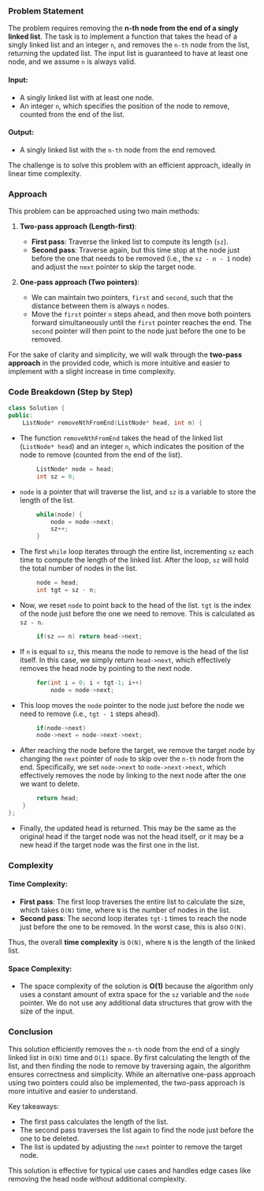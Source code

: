 ### Problem Statement

The problem requires removing the **n-th node from the end of a singly linked list**. The task is to implement a function that takes the head of a singly linked list and an integer `n`, and removes the `n-th` node from the list, returning the updated list. The input list is guaranteed to have at least one node, and we assume `n` is always valid.

#### Input:
- A singly linked list with at least one node.
- An integer `n`, which specifies the position of the node to remove, counted from the end of the list.

#### Output:
- A singly linked list with the `n-th` node from the end removed.

The challenge is to solve this problem with an efficient approach, ideally in linear time complexity.

### Approach

This problem can be approached using two main methods:

1. **Two-pass approach (Length-first)**:
   - **First pass**: Traverse the linked list to compute its length (`sz`).
   - **Second pass**: Traverse again, but this time stop at the node just before the one that needs to be removed (i.e., the `sz - n - 1` node) and adjust the `next` pointer to skip the target node.

2. **One-pass approach (Two pointers)**:
   - We can maintain two pointers, `first` and `second`, such that the distance between them is always `n` nodes.
   - Move the `first` pointer `n` steps ahead, and then move both pointers forward simultaneously until the `first` pointer reaches the end. The `second` pointer will then point to the node just before the one to be removed.
   
For the sake of clarity and simplicity, we will walk through the **two-pass approach** in the provided code, which is more intuitive and easier to implement with a slight increase in time complexity.

### Code Breakdown (Step by Step)

```cpp
class Solution {
public:
    ListNode* removeNthFromEnd(ListNode* head, int n) {
```
- The function `removeNthFromEnd` takes the head of the linked list (`ListNode* head`) and an integer `n`, which indicates the position of the node to remove (counted from the end of the list).
  
```cpp
        ListNode* node = head;
        int sz = 0;
```
- `node` is a pointer that will traverse the list, and `sz` is a variable to store the length of the list.

```cpp
        while(node) {
            node = node->next;
            sz++;
        }
```
- The first `while` loop iterates through the entire list, incrementing `sz` each time to compute the length of the linked list. After the loop, `sz` will hold the total number of nodes in the list.

```cpp
        node = head;
        int tgt = sz - n;
```
- Now, we reset `node` to point back to the head of the list. `tgt` is the index of the node just before the one we need to remove. This is calculated as `sz - n`.

```cpp
        if(sz == n) return head->next;
```
- If `n` is equal to `sz`, this means the node to remove is the head of the list itself. In this case, we simply return `head->next`, which effectively removes the head node by pointing to the next node.

```cpp
        for(int i = 0; i < tgt-1; i++)
            node = node->next;
```
- This loop moves the `node` pointer to the node just before the node we need to remove (i.e., `tgt - 1` steps ahead).

```cpp
        if(node->next)
        node->next = node->next->next;
```
- After reaching the node before the target, we remove the target node by changing the `next` pointer of `node` to skip over the `n-th` node from the end. Specifically, we set `node->next` to `node->next->next`, which effectively removes the node by linking to the next node after the one we want to delete.

```cpp
        return head;
    }
};
```
- Finally, the updated head is returned. This may be the same as the original head if the target node was not the head itself, or it may be a new head if the target node was the first one in the list.

### Complexity

#### Time Complexity:
- **First pass**: The first loop traverses the entire list to calculate the size, which takes `O(N)` time, where `N` is the number of nodes in the list.
- **Second pass**: The second loop iterates `tgt-1` times to reach the node just before the one to be removed. In the worst case, this is also `O(N)`.

Thus, the overall **time complexity** is `O(N)`, where `N` is the length of the linked list.

#### Space Complexity:
- The space complexity of the solution is **O(1)** because the algorithm only uses a constant amount of extra space for the `sz` variable and the `node` pointer. We do not use any additional data structures that grow with the size of the input.

### Conclusion

This solution efficiently removes the `n-th` node from the end of a singly linked list in `O(N)` time and `O(1)` space. By first calculating the length of the list, and then finding the node to remove by traversing again, the algorithm ensures correctness and simplicity. While an alternative one-pass approach using two pointers could also be implemented, the two-pass approach is more intuitive and easier to understand. 

Key takeaways:
- The first pass calculates the length of the list.
- The second pass traverses the list again to find the node just before the one to be deleted.
- The list is updated by adjusting the `next` pointer to remove the target node.
  
This solution is effective for typical use cases and handles edge cases like removing the head node without additional complexity.